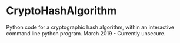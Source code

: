 # CryptoHashAlgorithm
Python code for a cryptographic hash algorithm, within an interactive command line python program.
March 2019 - Currently unsecure.
